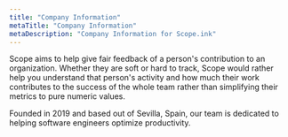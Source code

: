 ```yaml
---
title: "Company Information"
metaTitle: "Company Information"
metaDescription: "Company Information for Scope.ink"
---
```


Scope aims to help give fair feedback of a person's contribution to an organization. Whether they are soft or hard to track, Scope would rather help you understand that person's activity and how much their work contributes to the success of the whole team rather than simplifying their metrics to pure numeric values.

Founded in 2019 and based out of Sevilla, Spain, our team is dedicated to helping software engineers optimize productivity. 